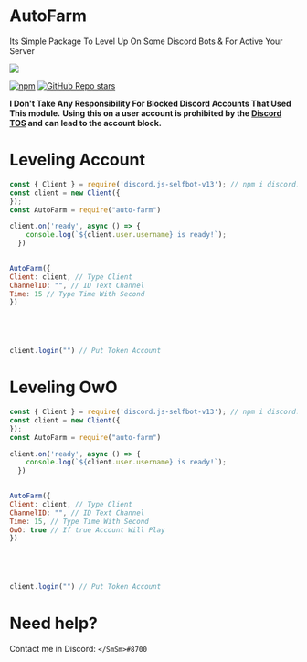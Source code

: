 # AutoFarm
Its Simple Package To Level Up On Some Discord Bots & For Active Your Server

<p>
    <a href="https://www.npmjs.com/package/auto-farm" target="_blank"><img src="https://nodei.co/npm/auto-farm.png?downloads=true&downloadRank=true&stars=true"></a>
  </p>
<a href="https://www.npmjs.com/package/auto-farm" target="_blank"><img alt="npm" src="https://img.shields.io/npm/dt/auto-farm?logo=npm&style=flat-square"></a>
<a href="https://github.com/devsmsm/AutoFarm/stargazers" target="_blank"><img alt="GitHub Repo stars" src="https://img.shields.io/github/stars/devsmsm/AutoFarm?logo=github&logoColor=white&style=flat-square"></a>


**I Don't Take Any Responsibility For Blocked Discord Accounts That Used This module.**
**Using this on a user account is prohibited by the [Discord TOS](https://discord.com/terms) and can lead to the account block.**

# Leveling Account
```js
const { Client } = require('discord.js-selfbot-v13'); // npm i discord.js-selfbot-v13
const client = new Client({
});
const AutoFarm = require("auto-farm")

client.on('ready', async () => {
    console.log(`${client.user.username} is ready!`);
  })
  

AutoFarm({
Client: client, // Type Client
ChannelID: "", // ID Text Channel
Time: 15 // Type Time With Second
})





client.login("") // Put Token Account
```

# Leveling OwO
```js
const { Client } = require('discord.js-selfbot-v13'); // npm i discord.js-selfbot-v13
const client = new Client({
});
const AutoFarm = require("auto-farm")

client.on('ready', async () => {
    console.log(`${client.user.username} is ready!`);
  })
  

AutoFarm({
Client: client, // Type Client
ChannelID: "", // ID Text Channel
Time: 15, // Type Time With Second
OwO: true // If true Account Will Play
})





client.login("") // Put Token Account
```

# Need help?

Contact me in Discord: ``</SmSm>#8700``
